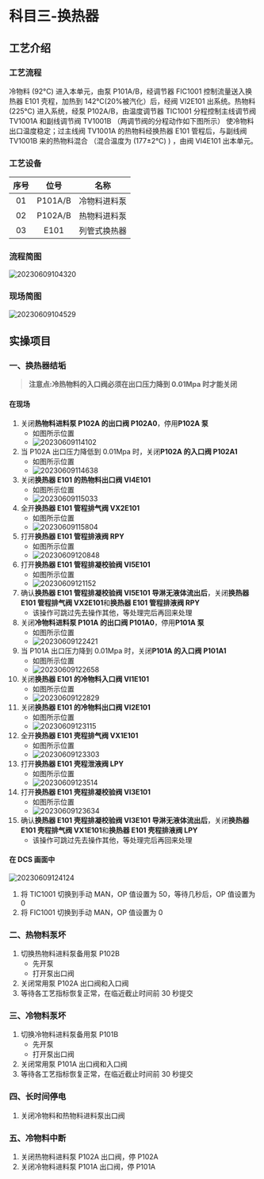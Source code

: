 # 科目三-换热器

## 工艺介绍

### 工艺流程

冷物料 (92°C) 进入本单元，由泵 P101A/B，经调节器 FIC1001 控制流量送入换热器 E101 壳程，加热到 142°C(20%被汽化）后，经阀 VI2E101 出系统。热物料 (225°C) 进入系统，经泵 P102A/B，由温度调节器 TIC1001 分程控制主线调节阀 TV1001A 和副线调节阀 TV1001B （两调节阀的分程动作如下图所示） 使冷物料出口温度稳定；过主线阀 TV1001A 的热物料经换热器 E101 管程后，与副线阀 TV1001B 来的热物料混合 （混合温度为 (177±2°C) ) ，由阀 VI4E101 出本单元。

### 工艺设备

| 序号 |  位号   |     名称     |
| :--: | :-----: | :----------: |
|  01  | P101A/B | 冷物料进料泵 |
|  02  | P102A/B | 热物料进料泵 |
|  03  |  E101   | 列管式换热器 |

### 流程简图

![20230609104320](http://qiniu.yeshan-taoist.cn/20230609104320.png)

### 现场简图

![20230609104529](http://qiniu.yeshan-taoist.cn/20230609104529.png)

## 实操项目

### 一、换热器结垢

> **注意点:冷热物料的入口阀必须在出口压力降到 0.01Mpa 时才能关闭**

#### 在现场

1. 关闭**热物料进料泵 P102A 的出口阀 P102A0**，停用**P102A 泵**
   - 如图所示位置
   - ![20230609114102](http://qiniu.yeshan-taoist.cn/20230609114102.png)
2. 当 P102A 出口压力降低到 0.01Mpa 时，关闭**P102A 的入口阀 P102A1**
   - 如图所示位置
   - ![20230609114638](http://qiniu.yeshan-taoist.cn/20230609114638.png)
3. 关闭**换热器 E101 的热物料出口阀 VI4E101**
   - 如图所示位置
   - ![20230609115033](http://qiniu.yeshan-taoist.cn/20230609115033.png)
4. 全开**换热器 E101 管程排气阀 VX2E101**
   - 如图所示位置
   - ![20230609115804](http://qiniu.yeshan-taoist.cn/20230609115804.png)
5. 打开**换热器 E101 管程排液阀 RPY**
   - 如图所示位置
   - ![20230609120848](http://qiniu.yeshan-taoist.cn/20230609120848.png)
6. 打开**换热器 E101 管程排凝校验阀 VI5E101**
   - 如图所示位置
   - ![20230609121152](http://qiniu.yeshan-taoist.cn/20230609121152.png)
7. 确认**换热器 E101 管程排凝校验阀 VI5E101 导淋无液体流出后**，关闭**换热器 E101 管程排气阀 VX2E101**和**换热器 E101 管程排液阀 RPY**
   - 该操作可跳过先去操作其他，等处理完后再回来处理
8. 关闭**冷物料进料泵 P101A 的出口阀 P101A0**，停用**P101A 泵**
   - 如图所示位置
   - ![20230609122421](http://qiniu.yeshan-taoist.cn/20230609122421.png)
9. 当 P101A 出口压力降到 0.01Mpa 时，关闭**P101A 的入口阀 P101A1**
   - 如图所示位置
   - ![20230609122658](http://qiniu.yeshan-taoist.cn/20230609122658.png)
10. 关闭**换热器 E101 的冷物料入口阀 VI1E101**
    - 如图所示位置
    - ![20230609122829](http://qiniu.yeshan-taoist.cn/20230609122829.png)
11. 关闭**换热器 E101 的冷物料出口阀 VI2E101**
    - 如图所示位置
    - ![20230609123115](http://qiniu.yeshan-taoist.cn/20230609123115.png)
12. 全开**换热器 E101 壳程排气阀 VX1E101**
    - 如图所示位置
    - ![20230609123303](http://qiniu.yeshan-taoist.cn/20230609123303.png)
13. 打开**换热器 E101 壳程泄液阀 LPY**
    - 如图所示位置
    - ![20230609123514](http://qiniu.yeshan-taoist.cn/20230609123514.png)
14. 打开**换热器 E101 壳程排凝校验阀 VI3E101**
    - 如图所示位置
    - ![20230609123634](http://qiniu.yeshan-taoist.cn/20230609123634.png)
15. 确认**换热器 E101 壳程排凝校验阀 VI3E101 导淋无液体流出后**，关闭**换热器 E101 壳程排气阀 VX1E101**和**换热器 E101 壳程排液阀 LPY**
    - 该操作可跳过先去操作其他，等处理完后再回来处理

#### 在 DCS 画面中

![20230609124124](http://qiniu.yeshan-taoist.cn/20230609124124.png)

1. 将 TIC1001 切换到手动 MAN，OP 值设置为 50，等待几秒后，OP 值设置为 0
2. 将 FIC1001 切换到手动 MAN，OP 值设置为 0

### 二、热物料泵坏

1. 切换热物料进料泵备用泵 P102B
   - 先开泵
   - 打开泵出口阀
2. 关闭常用泵 P102A 出口阀和入口阀
3. 等待各工艺指标恢复正常，在临近截止时间前 30 秒提交

### 三、冷物料泵坏

1. 切换冷物料进料泵备用泵 P101B
   - 先开泵
   - 打开泵出口阀
2. 关闭常用泵 P101A 出口阀和入口阀
3. 等待各工艺指标恢复正常，在临近截止时间前 30 秒提交

### 四、长时间停电

1. 关闭冷物料和热物料进料泵出口阀

### 五、冷物料中断

1. 关闭热物料进料泵 P102A 出口阀，停 P102A
2. 关闭冷物料进料泵 P101A 出口阀，停 P101A
